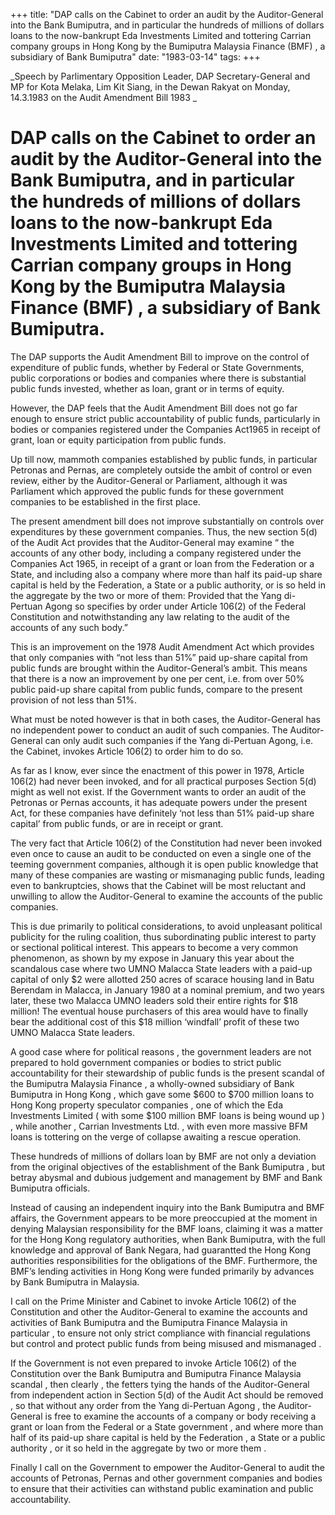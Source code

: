 +++ 
title: "DAP calls on the Cabinet to order an audit by the Auditor-General into the Bank Bumiputra, and in particular the hundreds of millions of dollars loans to the now-bankrupt Eda Investments Limited and tottering Carrian company groups in Hong Kong by the Bumiputra Malaysia Finance (BMF) , a subsidiary of Bank Bumiputra"
date: "1983-03-14"
tags:
+++

_Speech by Parlimentary Opposition Leader, DAP Secretary-General and MP for Kota Melaka, Lim Kit Siang, in the Dewan Rakyat on Monday, 14.3.1983 on the Audit Amendment Bill 1983 _

# DAP calls on the Cabinet to order an audit by the Auditor-General into the Bank Bumiputra, and in particular the hundreds of millions of dollars loans to the now-bankrupt Eda Investments Limited and tottering Carrian company groups in Hong Kong by the Bumiputra Malaysia Finance (BMF) , a subsidiary of Bank Bumiputra.  

The DAP supports the Audit Amendment Bill to improve on the control of expenditure of public funds, whether by Federal or State Governments, public corporations or bodies and companies where there is substantial public funds invested, whether as loan, grant or in terms of equity.</u>

However, the DAP feels that the Audit Amendment Bill does not go far enough to ensure strict public accountability of public funds, particularly in bodies or companies registered under the Companies Act1965 in receipt of grant, loan or equity participation from public funds.

Up till now, mammoth companies established by public funds, in particular Petronas and Pernas, are completely outside the ambit of control or even review, either by the Auditor-General or Parliament, although it was Parliament which approved the public funds for these government companies to be established in the first place.

The present amendment bill does not improve substantially on controls over expenditures by these government companies. Thus, the new section 5(d) of the Audit Act provides that the Auditor-General may examine “ the accounts of any other body, including a company registered under the Companies Act 1965, in receipt of a grant or loan from the Federation or a State, and including also a company where more than half its paid-up share capital is held by the Federation, a State or a public authority, or is so held in the aggregate by the two or more of them: Provided that the Yang di-Pertuan Agong so specifies by order under Article 106(2) of the Federal Constitution and notwithstanding any law relating to the audit of the accounts of any such body.”

This is an improvement on the 1978 Audit Amendment Act which provides that only companies with “not less than 51%” paid up-share capital from public funds are brought within the Auditor-General’s ambit. This means that there is a now an improvement by one per cent, i.e. from over 50% public paid-up share capital from public funds, compare to the present provision of not less than 51%.

What must be noted however is that in both cases, the Auditor-General has no independent power to conduct an audit of such companies. The Auditor-General can only audit such companies if the Yang di-Pertuan Agong, i.e. the Cabinet, invokes Article 106(2) to order him to do so.

As far as I know, ever since the enactment of this power in 1978, Article 106(2) had never been invoked, and for all practical purposes Section 5(d) might as well not exist. If the Government wants to order an audit of the Petronas or Pernas accounts, it has adequate powers under the present Act, for these companies have definitely ‘not less than 51% paid-up share capital’ from public funds, or are in receipt or grant.

The very fact that Article 106(2) of the Constitution had never been invoked even once to cause an audit to be conducted on even a single one of the teeming government companies, although it is open public knowledge that many of these companies are wasting or mismanaging public funds, leading even to bankruptcies, shows that the Cabinet will be most reluctant and unwilling to allow the Auditor-General to examine the accounts of the public companies.

This is due primarily to political considerations, to avoid unpleasant political publicity for the ruling coalition, thus subordinating public interest to party or sectional political interest. This appears to become a very common phenomenon, as shown by my expose in January this year about the scandalous case where two UMNO Malacca State leaders with a paid-up capital of only $2 were allotted 250 acres of scarace housing land in Batu Berendam in Malacca, in January 1980 at a nominal premium, and two years later, these two Malacca UMNO leaders sold their entire rights for $18 million! The eventual house purchasers of this area would have to finally bear the additional cost of this $18 million ‘windfall’ profit of these two UMNO Malacca State leaders. 

A good case where for political reasons , the government leaders are not prepared to hold government companies or bodies to strict public accountability for their stewardship of public funds is the present scandal of the Bumiputra Malaysia Finance , a wholly-owned subsidiary of Bank Bumiputra in Hong Kong , which gave some $600 to $700 million loans to Hong Kong property speculator companies , one of which the Eda Investments Limited ( with some $100 million BMF loans is being wound up ) , while another , Carrian Investments Ltd. , with even more massive BFM loans is tottering on the verge of collapse awaiting a rescue operation.

These hundreds of millions of dollars loan by BMF are not only a deviation from the original objectives of the establishment of the Bank Bumiputra , but betray abysmal and dubious judgement and management by BMF and Bank Bumiputra officials.

Instead of causing an independent inquiry into the Bank Bumiputra and BMF affairs, the Government appears to be more preoccupied at the moment in denying Malaysian responsibility for the BMF loans, claiming it was a matter for the Hong Kong regulatory authorities, when Bank Bumiputra, with the full knowledge and approval of Bank Negara, had guarantted the Hong Kong authorities responsibilities for the obligations of the BMF. Furthermore, the BMF’s lending activities in Hong Kong were funded primarily by advances by Bank Bumiputra in Malaysia. 

I call on the Prime Minister and Cabinet to invoke Article 106(2) of the Constitution and other the Auditor-General to examine the accounts and activities of Bank Bumiputra and the Bumiputra Finance Malaysia in particular ,  to ensure not only strict compliance with financial regulations but control and protect public funds from being misused and mismanaged . 

If the Government is not even prepared to invoke Article 106(2) of the Constitution over the Bank Bumiputra and Bumiputra Finance Malaysia scandal , then clearly , the fetters tying the hands of the Auditor-General from independent action in Section 5(d) of the Audit Act should be removed , so that without any order from the Yang di-Pertuan Agong , the Auditor-General is free to examine the accounts of a company or body receiving a grant or loan from the Federal or a State government , and where more than half of its paid-up share capital is held by the Federation , a State or a public authority , or it so held in the aggregate by two or more them . 

Finally I call on the Government to empower the Auditor-General to audit the accounts of Petronas, Pernas and other government companies and bodies to ensure that their activities can withstand public examination and public accountability.
 
